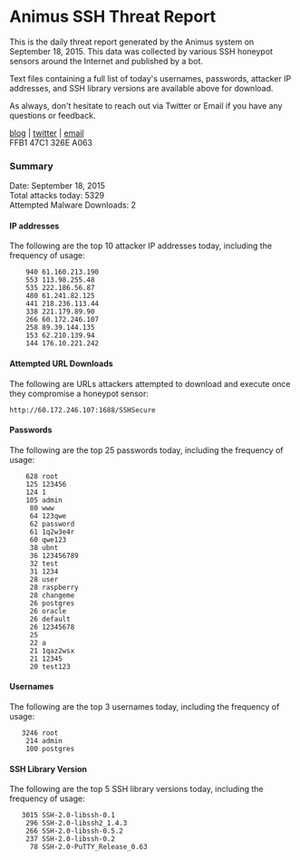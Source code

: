 # Animus SSH Threat Report

This is the daily threat report generated by the Animus system on September 18, 2015. This data was collected by various SSH honeypot sensors around the Internet and published by a bot.  

Text files containing a full list of today's usernames, passwords, attacker IP addresses, and SSH library versions are available above for download.  

As always, don't hesitate to reach out via Twitter or Email if you have any questions or feedback.  

[blog](http://morris.guru) | [twitter](https://twitter.com/andrew___morris) | [email](mailto:andrew@morris.guru)  
FFB1 47C1 326E A063  

### Summary

Date: September 18, 2015  
Total attacks today: 5329  
Attempted Malware Downloads: 2 

#### IP addresses
The following are the top 10 attacker IP addresses today, including the frequency of usage:
```
    940 61.160.213.190
    553 113.98.255.48
    535 222.186.56.87
    480 61.241.82.125
    441 218.236.113.44
    338 221.179.89.90
    266 60.172.246.107
    258 89.39.144.135
    153 62.210.139.94
    144 176.10.221.242
```

#### Attempted URL Downloads
The following are URLs attackers attempted to download and execute once they compromise a honeypot sensor:
```
http://60.172.246.107:1688/SSHSecure
```

#### Passwords
The following are the top 25 passwords today, including the frequency of usage:
```
    628 root
    125 123456
    124 1
    105 admin
     80 www
     64 123qwe
     62 password
     61 1q2w3e4r
     60 qwe123
     38 ubnt
     36 123456789
     32 test
     31 1234
     28 user
     28 raspberry
     28 changeme
     26 postgres
     26 oracle
     26 default
     26 12345678
     25 
     22 a
     21 1qaz2wsx
     21 12345
     20 test123
```

#### Usernames
The following are the top 3 usernames today, including the frequency of usage:
```
   3246 root
    214 admin
    100 postgres
```

#### SSH Library Version
The following are the top 5 SSH library versions today, including the frequency of usage:
```
   3015 SSH-2.0-libssh-0.1
    296 SSH-2.0-libssh2_1.4.3
    266 SSH-2.0-libssh-0.5.2
    237 SSH-2.0-libssh-0.2
     78 SSH-2.0-PuTTY_Release_0.63
```
